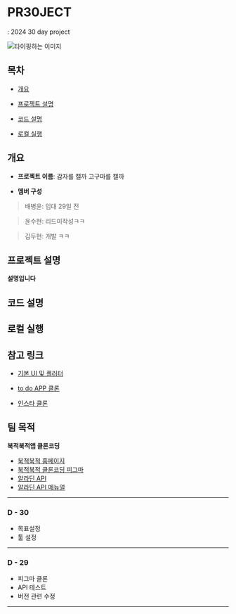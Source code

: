# PR30JECT

: 2024 30 day project

![타이핑하는 이미지](https://github.com/yS2h/Algorithm/assets/141344997/fd6d9703-29e7-4137-af8a-3628531ee65c '링크 설명(Title)')

## 목차

- [개요](#개요)

- [프로젝트 설명](#프로젝트-설명)

- [코드 설명](#코드-설명)

- [로컬 실행](#로컬-실행)

## 개요

- <b>프로젝트 이름</b>: 감자를 캘까 고구마를 캘까

- <b>멤버 구성</b>

> 배병윤: 입대 29일 전

> 윤수현: 리드미작성ㅋㅋ

> 김두현: 개발 ㅋㅋ

## 프로젝트 설명

<b> 설명입니다 </b>

## 코드 설명

## 로컬 실행

## 참고 링크

- [기본 UI 및 플러터](https://velog.io/@qazws78941/Flutter-%EA%B0%9C%EB%B0%9C%ED%99%98%EA%B2%BD-%EA%B5%AC%EC%B6%95-with-VSC-Windows)

- [to do APP 클론](https://j-d-e.tistory.com/7)

- [인스타 클론](https://velog.io/@qazws78941/Flutter%EC%9D%B8%EC%8A%A4%ED%83%80%EA%B7%B8%EB%9E%A8-%ED%81%B4%EB%A1%A0-1.-setup-Bottom-Navigation-%EA%B5%AC%ED%98%84)

## 팀 목적

**북적북적앱 클론코딩**

- [북적북적 홈페이지](https://www.studiobustles.com/)
- [북적북적 클론코딩 피그마](https://www.figma.com/file/ckQ6QjfTmOLkaRbzRxIogS/Untitled?type=design&node-id=0%3A1&mode=design&t=PPhEQAdJCABh5v9N-1)
- [알라딘 API](https://blog.aladin.co.kr/openapi/popup/6695306)
- [알라딘 API 메뉴얼](https://docs.google.com/document/d/1mX-WxuoGs8Hy-QalhHcvuV17n50uGI2Sg_GHofgiePE/edit?usp=sharing)

---

### D - 30

- 목표설정
- 툴 설정

---

### D - 29

- 피그마 클론
- API 테스트
- 버전 관련 수정

---
